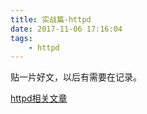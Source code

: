 ```yaml
---
title: 实战篇-httpd
date: 2017-11-06 17:16:04
tags:
    - httpd
---
```


贴一片好文，以后有需要在记录。

[httpd相关文章](http://www.cnblogs.com/f-ck-need-u/p/7576137.html)